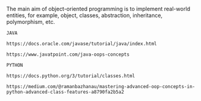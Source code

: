 The main aim of object-oriented programming is to implement real-world entities, for example, object, classes, abstraction, inheritance, polymorphism, etc.

```
JAVA

https://docs.oracle.com/javase/tutorial/java/index.html

https://www.javatpoint.com/java-oops-concepts
```

```
PYTHON

https://docs.python.org/3/tutorial/classes.html

https://medium.com/@ramanbazhanau/mastering-advanced-oop-concepts-in-python-advanced-class-features-a8790fa2b5a2
```
